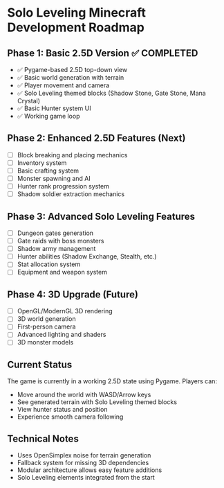 # Solo Leveling Minecraft Development Roadmap

## Phase 1: Basic 2.5D Version ✅ COMPLETED
- ✅ Pygame-based 2.5D top-down view
- ✅ Basic world generation with terrain
- ✅ Player movement and camera
- ✅ Solo Leveling themed blocks (Shadow Stone, Gate Stone, Mana Crystal)
- ✅ Basic Hunter system UI
- ✅ Working game loop

## Phase 2: Enhanced 2.5D Features (Next)
- [ ] Block breaking and placing mechanics
- [ ] Inventory system
- [ ] Basic crafting system
- [ ] Monster spawning and AI
- [ ] Hunter rank progression system
- [ ] Shadow soldier extraction mechanics

## Phase 3: Advanced Solo Leveling Features
- [ ] Dungeon gates generation
- [ ] Gate raids with boss monsters
- [ ] Shadow army management
- [ ] Hunter abilities (Shadow Exchange, Stealth, etc.)
- [ ] Stat allocation system
- [ ] Equipment and weapon system

## Phase 4: 3D Upgrade (Future)
- [ ] OpenGL/ModernGL 3D rendering
- [ ] 3D world generation
- [ ] First-person camera
- [ ] Advanced lighting and shaders
- [ ] 3D monster models

## Current Status
The game is currently in a working 2.5D state using Pygame. Players can:
- Move around the world with WASD/Arrow keys
- See generated terrain with Solo Leveling themed blocks
- View hunter status and position
- Experience smooth camera following

## Technical Notes
- Uses OpenSimplex noise for terrain generation
- Fallback system for missing 3D dependencies
- Modular architecture allows easy feature additions
- Solo Leveling elements integrated from the start
